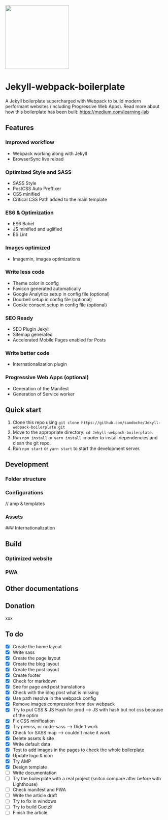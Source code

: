 <img src="https://github.com/sandoche/Jekyll-webpack-boilerplate/blob/master/icon.png?raw=true" style="width:200px;"/>

# Jekyll-webpack-boilerplate
A Jekyll boilerplate supercharged with Webpack to build modern performant websites (including Progressive Web Apps).
Read more about how this boilerplate has been built: https://medium.com/learning-lab

## Features

### Improved workflow
* Webpack working along with Jekyll
* BrowserSync live reload

### Optimized Style and SASS
* SASS Style
* PostCSS Auto Preffixer
* CSS minified
* Critical CSS Path added to the main template

### ES6 & Optimization
* ES6 Babel
* JS minified and uglified
* ES Lint

### Images optimized
* Imagemin, images optimizations

### Write less code
* Theme color in config
* Favicon generated automatically
* Google Analytics setup in config file (optional)
* Doorbell setup in config file (optional)
* Cookie consent setup in config file (optional)

### SEO Ready
* SEO Plugin Jekyll
* Sitemap generated
* Accelerated Mobile Pages enabled for Posts

### Write better code
* Internationalization plugin

### Progressive Web Apps (optional)
* Generation of the Manifest
* Generation of Service worker

## Quick start
1. Clone this repo using `git clone https://github.com/sandoche/Jekyll-webpack-boilerplate.git`
2. Move to the appropriate directory: `cd Jekyll-webpack-boilerplate`.
3. Run `npm install` or `yarn install` in order to install dependencies and clean the git repo.
4. Run `npm start` or `yarn start`  to start the development server.

## Development

### Folder structure

### Configurations
// amp & templates

### Assets

### Internationalization

## Build

### Optimized website

### PWA

## Other documentations

## Donation
xxx


## To do
- [x] Create the home layout
- [x] Write sass
- [x] Create the page layout
- [x] Create the blog layout
- [x] Create the post layout
- [x] Create footer
- [x] Check for markdown
- [x] See for page and post translations
- [x] Check with the blog post what is missing
- [x] Use path resolve in the webpack config
- [x] Remove images compression from dev webpack
- [x] Try to put CSS & JS Hash for prod --> JS with hash but not css because of the optim
- [x] Fix CSS minification
- [x] Try precss, or node-sass --> Didn't work
- [x] Check for SASS map --> couldn't make it work
- [x] Delete assets & site
- [x] Write default data
- [x] Test to add images in the pages to check the whole boilerplate
- [x] Update logo & icon
- [x] Try AMP
- [x] Design template
- [ ] Write documentation
- [ ] Try the boilerplate with a real project (snitco compare after before with Lighthouse)
- [ ] Check manifest and PWA
- [ ] Write the article draft
- [ ] Try to fix in windows
- [ ] Try to build Guetzli
- [ ] Finish the article

